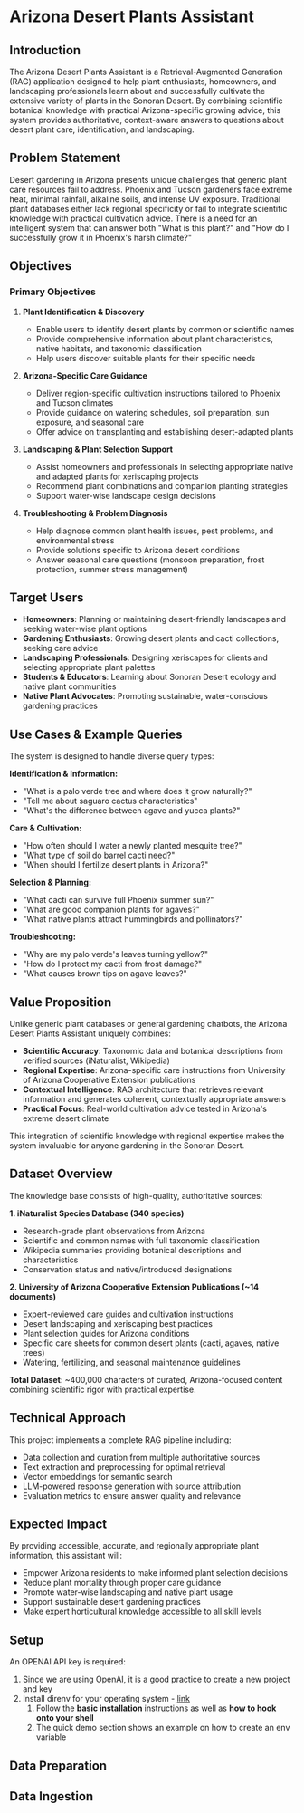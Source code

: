 # Arizona Desert Plants Assistant

## Introduction

The Arizona Desert Plants Assistant is a Retrieval-Augmented Generation (RAG) application designed to help plant enthusiasts, homeowners, and landscaping professionals learn about and successfully cultivate the extensive variety of plants in the Sonoran Desert. By combining scientific botanical knowledge with practical Arizona-specific growing advice, this system provides authoritative, context-aware answers to questions about desert plant care, identification, and landscaping.

## Problem Statement

Desert gardening in Arizona presents unique challenges that generic plant care resources fail to address. Phoenix and Tucson gardeners face extreme heat, minimal rainfall, alkaline soils, and intense UV exposure. Traditional plant databases either lack regional specificity or fail to integrate scientific knowledge with practical cultivation advice. There is a need for an intelligent system that can answer both "What is this plant?" and "How do I successfully grow it in Phoenix's harsh climate?"

## Objectives

### Primary Objectives

1. **Plant Identification & Discovery**
   - Enable users to identify desert plants by common or scientific names
   - Provide comprehensive information about plant characteristics, native habitats, and taxonomic classification
   - Help users discover suitable plants for their specific needs

2. **Arizona-Specific Care Guidance**
   - Deliver region-specific cultivation instructions tailored to Phoenix and Tucson climates
   - Provide guidance on watering schedules, soil preparation, sun exposure, and seasonal care
   - Offer advice on transplanting and establishing desert-adapted plants

3. **Landscaping & Plant Selection Support**
   - Assist homeowners and professionals in selecting appropriate native and adapted plants for xeriscaping projects
   - Recommend plant combinations and companion planting strategies
   - Support water-wise landscape design decisions

4. **Troubleshooting & Problem Diagnosis**
   - Help diagnose common plant health issues, pest problems, and environmental stress
   - Provide solutions specific to Arizona desert conditions
   - Answer seasonal care questions (monsoon preparation, frost protection, summer stress management)

## Target Users

- **Homeowners**: Planning or maintaining desert-friendly landscapes and seeking water-wise plant options
- **Gardening Enthusiasts**: Growing desert plants and cacti collections, seeking care advice
- **Landscaping Professionals**: Designing xeriscapes for clients and selecting appropriate plant palettes
- **Students & Educators**: Learning about Sonoran Desert ecology and native plant communities
- **Native Plant Advocates**: Promoting sustainable, water-conscious gardening practices

## Use Cases & Example Queries

The system is designed to handle diverse query types:

**Identification & Information:**
- "What is a palo verde tree and where does it grow naturally?"
- "Tell me about saguaro cactus characteristics"
- "What's the difference between agave and yucca plants?"

**Care & Cultivation:**
- "How often should I water a newly planted mesquite tree?"
- "What type of soil do barrel cacti need?"
- "When should I fertilize desert plants in Arizona?"

**Selection & Planning:**
- "What cacti can survive full Phoenix summer sun?"
- "What are good companion plants for agaves?"
- "What native plants attract hummingbirds and pollinators?"

**Troubleshooting:**
- "Why are my palo verde's leaves turning yellow?"
- "How do I protect my cacti from frost damage?"
- "What causes brown tips on agave leaves?"

## Value Proposition

Unlike generic plant databases or general gardening chatbots, the Arizona Desert Plants Assistant uniquely combines:

- **Scientific Accuracy**: Taxonomic data and botanical descriptions from verified sources (iNaturalist, Wikipedia)
- **Regional Expertise**: Arizona-specific care instructions from University of Arizona Cooperative Extension publications
- **Contextual Intelligence**: RAG architecture that retrieves relevant information and generates coherent, contextually appropriate answers
- **Practical Focus**: Real-world cultivation advice tested in Arizona's extreme desert climate

This integration of scientific knowledge with regional expertise makes the system invaluable for anyone gardening in the Sonoran Desert.

## Dataset Overview

The knowledge base consists of high-quality, authoritative sources:

**1. iNaturalist Species Database (340 species)**
- Research-grade plant observations from Arizona
- Scientific and common names with full taxonomic classification
- Wikipedia summaries providing botanical descriptions and characteristics
- Conservation status and native/introduced designations

**2. University of Arizona Cooperative Extension Publications (~14 documents)**
- Expert-reviewed care guides and cultivation instructions
- Desert landscaping and xeriscaping best practices
- Plant selection guides for Arizona conditions
- Specific care sheets for common desert plants (cacti, agaves, native trees)
- Watering, fertilizing, and seasonal maintenance guidelines

**Total Dataset**: ~400,000 characters of curated, Arizona-focused content combining scientific rigor with practical expertise.

## Technical Approach

This project implements a complete RAG pipeline including:
- Data collection and curation from multiple authoritative sources
- Text extraction and preprocessing for optimal retrieval
- Vector embeddings for semantic search
- LLM-powered response generation with source attribution
- Evaluation metrics to ensure answer quality and relevance

## Expected Impact

By providing accessible, accurate, and regionally appropriate plant information, this assistant will:
- Empower Arizona residents to make informed plant selection decisions
- Reduce plant mortality through proper care guidance
- Promote water-wise landscaping and native plant usage
- Support sustainable desert gardening practices
- Make expert horticultural knowledge accessible to all skill levels

## Setup
An OPENAI API key is required:
1. Since we are using OpenAI, it is a good practice to create a new project and key
2. Install direnv for your operating system - [link](https://direnv.net/docs/installation.html)
    1. Follow the **basic installation** instructions as well as **how to hook onto your shell**
    2. The quick demo section shows an example on how to create an env variable


## Data Preparation

## Data Ingestion

## 